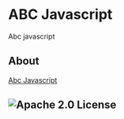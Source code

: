 # ABC Javascript
 Abc javascript
 
## About

[Abc Javascript](https://github.com/edyli/abc-javascript)

## ![Apache 2.0 License](https://img.shields.io/static/v1.svg?label=📃%20License&message=Apache-2.0&color=informational) 